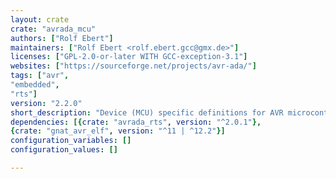 ```yaml
---
layout: crate
crate: "avrada_mcu"
authors: ["Rolf Ebert"]
maintainers: ["Rolf Ebert <rolf.ebert.gcc@gmx.de>"]
licenses: ["GPL-2.0-or-later WITH GCC-exception-3.1"]
websites: ["https://sourceforge.net/projects/avr-ada/"]
tags: ["avr",
"embedded",
"rts"]
version: "2.2.0"
short_description: "Device (MCU) specific definitions for AVR microcontrollers"
dependencies: [{crate: "avrada_rts", version: "^2.0.1"},
{crate: "gnat_avr_elf", version: "^11 | ^12.2"}]
configuration_variables: []
configuration_values: []

---
```



